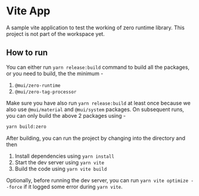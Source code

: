# Vite App

A sample vite application to test the working of zero runtime library.
This project is not part of the workspace yet.

## How to run

You can either run `yarn release:build` command to build all the packages, or you need to build, the the minimum -

1. `@mui/zero-runtime`
2. `@mui/zero-tag-processor`

Make sure you have also run `yarn release:build` at least once because we also use `@mui/material` and `@mui/system` packages. On subsequent runs, you can only build the above 2 packages using -

```bash
yarn build:zero
```

After building, you can run the project by changing into the directory and then

1. Install dependencies using `yarn install`
2. Start the dev server using `yarn vite`
3. Build the code using `yarn vite build`

Optionally, before running the dev server, you can run `yarn vite optimize --force` if it logged some error during `yarn vite`.
